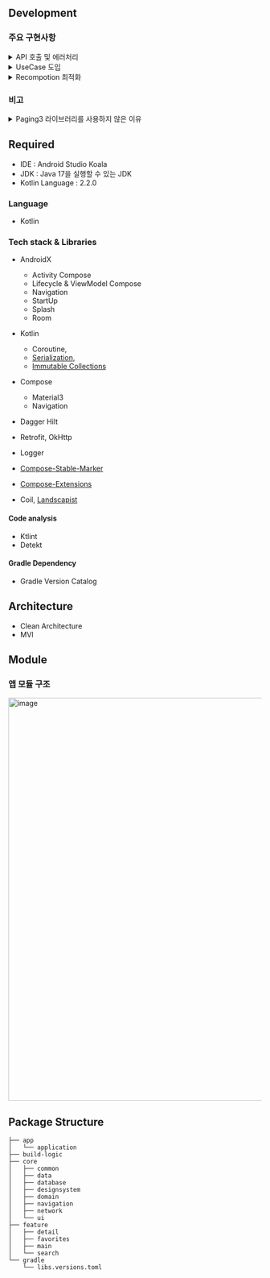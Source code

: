 ## Development

### 주요 구현사항
<details>
<summary> API 호출 및 에러처리 </summary>  

### 1. API 호출
- Retrofit + Coroutine 을 통한 API 호출
- Repository Pattern 을 사용하여, 데이터 소스를 추상화(API 통신, 로컬 DB 접근)하여 일관된 데이터 접근 인터페이스 제공 및 관심사 분리를 실현
```kotlin
// service
interface BookSearchService {
    @GET("search/book")
    suspend fun searchBook(
        @Query("query") query: String,
        @Query("sort") sort: String = "accuracy",
        @Query("page") page: Int = 1,
        @Query("size") size: Int = 20,
    ): SearchBookResponse
}

// repository 구현체 
internal class DefaultBookRepository @Inject constructor(
    private val service: BookSearchService,
    private val favoritesDao: FavoritesDao,
) : BookRepository {

    override suspend fun searchBook(
        query: String,
        sort: String,
        page: Int,
        size: Int,
    ) = service.searchBook(
        query = query,
        sort = sort,
        page = page,
        size = size,
    ).toModel()

    override fun searchFavoritesByTitle(query: String) = favoritesDao.searchFavoritesByTitle(query)
        .map { entities -> entities.map { it.toModel() } }

    override suspend fun insertBook(book: Book) {
        favoritesDao.insertFavorite(book.toEntity())
    }

    override suspend fun deleteBook(isbn: String) {
        favoritesDao.deleteFavorite(isbn)
    }

    override val favoriteBooks: Flow<List<Book>> = favoritesDao.getAllFavorites()
        .map { entities -> entities.map { it.toModel() } }
}
```
### 2. 에러 처리 
#### 2-1.  Coroutine 취소로 인해 발생하는 CancellationException 처리 
- API 호출 실패 관련 Exception 과 분리하여 CoroutineException(CancellationException)을 별도 처리(Coroutine 취소는 정상적인 제어 흐름의 일부로, 에러 상황이 아님, API Exception 은 실제 에러 상황)
- CancellationException 을 다시 던져, 상위 Coroutine에 전파함으로써, Coroutine 취소에 대한 적절한 처리를 보장(Coroutine 실행을 중단 시킴 -> 이 예외를 다시 던짐으로써, 취소 신호가 Coroutine 계층 구조를 따라 상위로 전파됨) 
```kotlin
import kotlin.coroutines.cancellation.CancellationException

inline fun <T> cancellableRunCatching(block: () -> T): Result<T> {
    return try {
        Result.success(block())
    } catch (cancellationException: CancellationException) {
        throw cancellationException
    } catch (exception: Exception) {
        Result.failure(exception)
    }
}
```
</details>

<details>
<summary> UseCase 도입 </summary>  
    
### 1. Clean Architecture 에서 Domain 모듈 
- [클라이언트 아키텍처에 대한 단상 - '서버'가 진짜 '도메인' 아닐까?](https://thdev.tech/architecture/2025/08/17/Clean-Android/) 해당 글과 같은 주장에 공감하는 입장이지만, 클린 아키텍처에선 구글 권장 아키텍처와 다르게 Domain 이 필수이기 때문에, Domain 모듈과 UseCase를 도입함.
- 단, Repository 의 함수를 포워딩하는 UseCase의 경우 불필요한 뎁스를 늘리기만 하고, UseCase 도입의 가치가 없다고 생각하여 비즈니스 로직을 포함하여 UseCase를 도입
  -> UseCase를 통해 비즈니스 로직을 추상화하고, 여러 뷰모델에서 공통으로 사용하는 비즈니스 로직을 공통화하여, 뷰모델의 복잡도를 감소 및 갓 뷰모델이 되지 않도록 막음

### 2. UseCase 적용 케이스
#### 2-1. 즐겨찾기에 추가된 도서, 검색 화면에 반영
- Flow combine 연산자를 사용하여, API 를 통해 호출한 booksFlow 와, 즐겨찾기로 추가한 favoriteBooks 의 변화를 구독
- combine 된 Flow 들 중 어느 하나라도 새로운 값을 emit 하면, transform 람다 함수가 호출됨 -> 즐겨찾기 추가, 삭제를 검색화면에 실시간으로 반영
```kotlin
class CombineBooksWithFavoritesUseCase @Inject constructor(
    private val repository: BookRepository,
) {
    operator fun invoke(booksFlow: Flow<List<Book>>): Flow<List<Book>> {
        return combine(
            booksFlow,
            repository.favoriteBooks,
        ) { books, favoriteBooks ->
            books.map { book ->
                val isFavorite = favoriteBooks.any { it.isbn == book.isbn }
                book.copy(isFavorite = isFavorite)
            }
        }
    }
}
```

#### 2-2. 즐겨찾기 화면 검색어 존재여부에 따른 데이터 조회, 정렬 분기 처리
- 검색어가 존재하는/하지 않는 경우, 제목 기준 오름차순, 내림차순 정렬 기준에 따라 데이터를 조회 및 정렬 후 Flow<List<*>으로 반환
- 뷰모델에선 UseCase에서 반환되는 Flow 를 구독하여 UI 상태로 변환하기만 하면 됨 
```kotlin
class GetFavoriteBooksUseCase @Inject constructor(
    private val repository: BookRepository,
) {
    operator fun invoke(query: String, sortType: FavoritesSortType): Flow<List<Book>> {
        val booksFlow = if (query.isBlank()) {
            repository.favoriteBooks
        } else {
            repository.searchFavoritesByTitle(query)
        }

        return booksFlow.map { books ->
            when (sortType) {
                FavoritesSortType.TITLE_ASC -> books.sortedBy { it.title }
                FavoritesSortType.TITLE_DESC -> books.sortedByDescending { it.title }
            }
        }
    }
}

enum class FavoritesSortType(val label: String) {
    TITLE_ASC("오름차순(제목)"),
    TITLE_DESC("내림차순(제목)"),
    ;

    fun toggle(): FavoritesSortType {
        return when (this) {
            TITLE_ASC -> TITLE_DESC
            TITLE_DESC -> TITLE_ASC
        }
    }
}
```

#### 2-3. 검색 화면 페이지네이션 및 데이터 증분 로직 처리 
- API 호출 결과를 첫 페이지(새 검색)/추가 페이지(더보기) 여부에 따라 데이터 교체/추가 분기 처리하여 Result로 반환
- 뷰모델에선 UseCase에서 반환되는 Result를 구독하여 성공/실패에 따른 UI 상태 업데이트만 하면 됨
```kotlin
class SearchBooksUseCase @Inject constructor(
    private val repository: BookRepository,
) {
    suspend operator fun invoke(
        query: String,
        sort: String,
        page: Int,
        size: Int,
        currentBooks: List<Book> = emptyList(),
    ): Result<SearchResult> {
        return cancellableRunCatching {
            val searchResult = repository.searchBook(query, sort, page, size)

            val newBooks = if (page == 1) {
                searchResult.documents
            } else {
                currentBooks + searchResult.documents
            }

            SearchResult(
                books = newBooks,
                isEnd = searchResult.meta.isEnd,
                totalCount = searchResult.meta.totalCount,
                nextPage = page + 1,
            )
        }
    }
}
```
#### 2-4. 즐겨찾기 토글 비즈니스 로직 처리 
- 현재 즐겨찾기 상태를 확인하여 추가/삭제 분기 처리 후 변경된 상태를 Boolean 타입으로 반환
- 뷰모델에선 UseCase 호출 결과에 따른 토스트 메시지 표시 등의 UI 이벤트 처리만 하면 됨

```kotlin
class ToggleFavoriteUseCase @Inject constructor(
    private val repository: BookRepository,
) {
    suspend operator fun invoke(book: Book): Boolean {
        val favoriteBooks = repository.favoriteBooks.first()
        val isCurrentlyFavorite = favoriteBooks.any { it.isbn == book.isbn }

        return if (isCurrentlyFavorite) {
            repository.deleteBook(book.isbn)
            false
        } else {
            repository.insertBook(book)
            true
        }
    }
}
``` 

</details>

<details>
<summary> Recompotion 최적화 </summary>  
    
### 1. 안정성 문제 진단 [compose-metrics & compose-reports](https://developer.android.com/develop/ui/compose/performance/stability/diagnose?hl=ko)
- compose-metrics, compose-reports 를 이용한 class 및 composable 함수의 stable 여부 판정 
```kotlin
internal fun Project.configureCompose(
    extension: CommonExtension<*, *, *, *, *, *>,
) {
    extension.apply {
        dependencies {
            implementation(platform(libs.androidx.compose.bom))
            implementation(libs.bundles.androidx.compose)
            debugImplementation(libs.androidx.compose.ui.tooling)
        }

        configure<ComposeCompilerGradlePluginExtension> {
            includeSourceInformation.set(true)

            metricsDestination.file("build/composeMetrics")
            reportsDestination.file("build/composeReports")

            stabilityConfigurationFiles.addAll(
                project.layout.projectDirectory.file("stability.config.conf"),
            )
        }

        tasks.withType<KotlinCompile>().configureEach {
            compilerOptions {
                freeCompilerArgs.addAll(
                    buildComposeMetricsParameters(),
                )
            }
        }
    }
}

private fun Project.buildComposeMetricsParameters(): List<String> {
    val metricParameters = mutableListOf<String>()
    val enableMetricsProvider = project.providers.gradleProperty("enableComposeCompilerMetrics")
    val relativePath = projectDir.relativeTo(rootDir)
    val buildDir = layout.buildDirectory.get().asFile
    val enableMetrics = (enableMetricsProvider.orNull == "true")
    if (enableMetrics) {
        val metricsFolder = buildDir.resolve("compose-metrics").resolve(relativePath)
        metricParameters.add("-P")
        metricParameters.add("plugin:androidx.compose.compiler.plugins.kotlin:metricsDestination=" + metricsFolder.absolutePath)
    }

    val enableReportsProvider = project.providers.gradleProperty("enableComposeCompilerReports")
    val enableReports = (enableReportsProvider.orNull == "true")
    if (enableReports) {
        val reportsFolder = buildDir.resolve("compose-reports").resolve(relativePath)
        metricParameters.add("-P")
        metricParameters.add("plugin:androidx.compose.compiler.plugins.kotlin:reportsDestination=" + reportsFolder.absolutePath)
    }
    return metricParameters.toList()
}
```
gradle.properties
```
enableComposeCompilerMetrics=true
enableComposeCompilerReports=true
```

```
./gradlew assembleDebug -PenableComposeCompilerMetrics=true -PenableComposeCompilerReports=true
```

### 2. [Kotlin Immutable Collection](https://github.com/Kotlin/kotlinx.collections.immutable) Library 적용
- 표준 컬렉션 클래스 (List, Set, Map) 는 Unstable 
- `val set: Set<String> = mutableSetOf("foo")` 처럼 선언 타입은 immutable 한 Set 이지만, 구현은 mutable 할 수 있으므로, compose-compiler 가 안정하다 판단할 수 없음
- Kotlin Immutable Collection 을 사용하여(변경 불가능한 컬렉션으로 변환하여) stable 판정을 받아낼 수 있음  
```kotlin
// FavoritesViewModel
@OptIn(ExperimentalCoroutinesApi::class)
val favoriteBooks: StateFlow<ImmutableList<BookUiModel>> = _uiState
    .flatMapLatest { state ->
        getFavoriteBooksUseCase(
            query = state.searchQuery,
            sortType = state.sortType,
        ).map { books ->
            books.map { it.toUiModel().copy(isFavorites = true) }.toImmutableList()
        }
    }
    .stateIn(
        scope = viewModelScope,
        started = SharingStarted.WhileSubscribed(5000L),
        initialValue = persistentListOf(),
    )

// FavoritesScreen
@Composable
internal fun FavoritesScreen(
    innerPadding: PaddingValues,
    uiState: FavoritesUiState,
    favoriteBooks: ImmutableList<BookUiModel>,
    onAction: (FavoritesUiAction) -> Unit,
) { ... }
```

### 3. [Compose-Stable-Marker](https://github.com/skydoves/compose-stable-marker) Library 적용 
- compose 모듈이 아닌 모듈에서 선언된 class 는 compose-compiler 로 부터 unstable 판정을 받음
- compose-stable-marker 라이브러리를 compose 모듈이 아닌 모듈에 주입하면, @Stable, @Immutable annotation 을 해당 class 에 붙혀줄 수 있음
- 결과적으로 compose 모듈에서 compose 모듈이 아닌 모듈의 class 를 참조하여도 stable 판정을 받을 수 있게 됨

:core:common 모듈 내 클래스
```kotlin
import androidx.compose.runtime.Stable
import kotlinx.serialization.Serializable

@Stable
@Serializable
data class BookUiModel(
    val title: String = "",
    val contents: String = "",
    val url: String = "",
    val isbn: String = "",
    val datetime: String = "",
    val authors: List<String> = emptyList(),
    val publisher: String = "",
    val translators: List<String> = emptyList(),
    val price: String = "",
    val salePrice: String = "",
    val thumbnail: String = "",
    val status: String = "",
    val isFavorites: Boolean = false,
)
```
</details>

### 비고 
<details>
<summary> Paging3 라이브러리를 사용하지 않은 이유 </summary>  

기존에 Paging3 라이브러리를 사용해보면서 불편하다고 느꼈던 몇몇 이유가 존재
1. API 를 통해 불러온 데이터의 수정, 삭제 기능을 지원해야할 경우, 이를 구현하는데 상당한 어려움이 존재.
2. Result 로 response 를 감싸 에러를 처리하려고 할 때, PagingData 라는 특수한 타입으로 래핑되어 내려오기 때문에 다른 API 들과 다른 처리 방식이 필요
3. pagination 은 UI와 밀접하게 관련된 동작 처리 임에도 불구하고, 이를 구현하기 위해선, data, domain, presentation 모든 레이어에 paging 관련 의존성을 추가해야함

조사를 해본 결과, 많은 개발자분들이 클린 아키텍처를 적용할 경우 paging3 라이브러리에 대한 부정적인 의견을 가지고 있음을 알 수 있었음
1. [questions_of_jetpack_paging_3](https://www.reddit.com/r/androiddev/comments/1c8qj7l/questions_of_jetpack_paging_3/)
2. [jetpack_paging_v3_vs_clean_architecture](https://www.reddit.com/r/androiddev/comments/1g2lflt/jetpack_paging_v3_vs_clean_architecture/)

LazyColumn 을 이용하면, Pagination 기능을 50줄 정도의 코드로 어렵지 않게 구현할 수 있기 때문에, 별도의 라이브러리를 사용하지 않고, 직접 구현하는 방식을 도입 

```kotlin
// 기기에서 평균적으로 한 화면에 보이는 아이템 개수
private const val LIMIT_COUNT = 4

@Composable
fun InfinityLazyColumn(
    modifier: Modifier = Modifier,
    state: LazyListState = rememberLazyListState(),
    contentPadding: PaddingValues = PaddingValues(0.dp),
    reverseLayout: Boolean = false,
    verticalArrangement: Arrangement.Vertical =
        if (!reverseLayout) Arrangement.Top else Arrangement.Bottom,
    horizontalAlignment: Alignment.Horizontal = Alignment.Start,
    flingBehavior: FlingBehavior = ScrollableDefaults.flingBehavior(),
    userScrollEnabled: Boolean = true,
    loadMoreLimitCount: Int = LIMIT_COUNT,
    loadMore: () -> Unit = {},
    content: LazyListScope.() -> Unit,
) {
    state.onLoadMore(limitCount = loadMoreLimitCount, action = loadMore)

    LazyColumn(
        modifier = modifier,
        state = state,
        contentPadding = contentPadding,
        reverseLayout = reverseLayout,
        verticalArrangement = verticalArrangement,
        horizontalAlignment = horizontalAlignment,
        flingBehavior = flingBehavior,
        userScrollEnabled = userScrollEnabled,
        content = content,
    )
}

@SuppressLint("ComposableNaming")
@Composable
private fun LazyListState.onLoadMore(
    limitCount: Int = LIMIT_COUNT,
    loadOnBottom: Boolean = true,
    action: () -> Unit,
) {
    val reached by remember {
        derivedStateOf {
            reachedBottom(limitCount = limitCount, triggerOnEnd = loadOnBottom)
        }
    }

    LaunchedEffect(reached) {
        if (reached && layoutInfo.totalItemsCount > limitCount) action()
    }
}

/**
 * @param limitCount: 몇 개의 아이템이 남았을 때 트리거 될 지에 대한 정보
 * @param triggerOnEnd: 바닥에 닿았을 때에도 트리거 할 지 여부
 *
 * @return 바닥에 닿았는지 여부(트리거 조건)
 */
private fun LazyListState.reachedBottom(
    limitCount: Int = LIMIT_COUNT,
    triggerOnEnd: Boolean = false,
): Boolean {
    val lastVisibleItem = layoutInfo.visibleItemsInfo.lastOrNull()
    return (triggerOnEnd && lastVisibleItem?.index == layoutInfo.totalItemsCount - 1) || lastVisibleItem?.index != 0 && lastVisibleItem?.index == layoutInfo.totalItemsCount - (limitCount + 1)
}
```

</details>


## Required

- IDE : Android Studio Koala
- JDK : Java 17을 실행할 수 있는 JDK
- Kotlin Language : 2.2.0

### Language

- Kotlin

### Tech stack & Libraries

- AndroidX
  - Activity Compose
  - Lifecycle & ViewModel Compose
  - Navigation
  - StartUp
  - Splash
  - Room

- Kotlin
  - Coroutine,
  - [Serialization](https://github.com/Kotlin/kotlinx.serialization),
  - [Immutable Collections](https://github.com/Kotlin/kotlinx.collections.immutable)
- Compose
  - Material3
  - Navigation

- Dagger Hilt
- Retrofit, OkHttp
- Logger
- [Compose-Stable-Marker](https://github.com/skydoves/compose-stable-marker)
- [Compose-Extensions](https://github.com/taehwandev/ComposeExtensions)
- Coil, [Landscapist](https://github.com/skydoves/landscapist) 

#### Code analysis

- Ktlint
- Detekt

#### Gradle Dependency

- Gradle Version Catalog

## Architecture

- Clean Architecture
- MVI

## Module
### 앱 모듈 구조

<img width="800" alt="image" src="https://github.com/user-attachments/assets/f52d0b47-adb0-443d-8af8-ee71502bb269">

## Package Structure
```
├── app
│   └── application
├── build-logic
├── core
│   ├── common
│   ├── data
│   ├── database
│   ├── designsystem
│   ├── domain
│   ├── navigation
│   ├── network
│   └── ui
├── feature
│   ├── detail
│   ├── favorites
│   ├── main
│   └── search
└── gradle
    └── libs.versions.toml
```
<br/>
